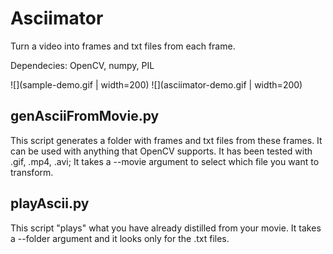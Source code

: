 # Asciimator

Turn a video into frames and txt files from each frame.

Dependecies:
OpenCV, numpy, PIL

<!-- ![](sample-demo.gif) -->

![](sample-demo.gif | width=200)
![](asciimator-demo.gif | width=200)

## genAsciiFromMovie.py

This script generates a folder with frames and txt files from these frames.
It can be used with anything that OpenCV supports. It has been tested with .gif, .mp4, .avi;
It takes a --movie argument to select which file you want to transform.

## playAscii.py

This script "plays" what you have already distilled from your movie.
It takes a --folder argument and it looks only for the .txt files.
